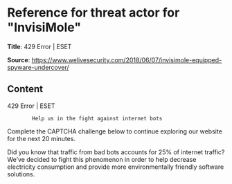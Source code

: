 # Reference for threat actor for "InvisiMole"

**Title**: 429 Error | ESET

**Source**: https://www.welivesecurity.com/2018/06/07/invisimole-equipped-spyware-undercover/

## Content










429 Error | ESET

















            Help us in the fight against internet bots
        
Complete the CAPTCHA challenge below to continue exploring our website for the next 20 minutes.













Did you know that traffic from bad bots accounts for 25% of internet traffic?
We’ve decided to fight this phenomenon in order to help decrease electricity consumption and provide more environmentally friendly software solutions.











